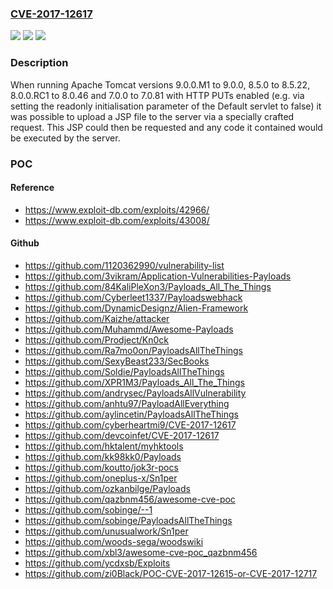### [CVE-2017-12617](https://cve.mitre.org/cgi-bin/cvename.cgi?name=CVE-2017-12617)
![](https://img.shields.io/static/v1?label=Product&message=Apache%20Tomcat&color=blue)
![](https://img.shields.io/static/v1?label=Version&message=n%2Fa&color=blue)
![](https://img.shields.io/static/v1?label=Vulnerability&message=Remote%20Code%20Execution&color=brighgreen)

### Description

When running Apache Tomcat versions 9.0.0.M1 to 9.0.0, 8.5.0 to 8.5.22, 8.0.0.RC1 to 8.0.46 and 7.0.0 to 7.0.81 with HTTP PUTs enabled (e.g. via setting the readonly initialisation parameter of the Default servlet to false) it was possible to upload a JSP file to the server via a specially crafted request. This JSP could then be requested and any code it contained would be executed by the server.

### POC

#### Reference
- https://www.exploit-db.com/exploits/42966/
- https://www.exploit-db.com/exploits/43008/

#### Github
- https://github.com/1120362990/vulnerability-list
- https://github.com/3vikram/Application-Vulnerabilities-Payloads
- https://github.com/84KaliPleXon3/Payloads_All_The_Things
- https://github.com/Cyberleet1337/Payloadswebhack
- https://github.com/DynamicDesignz/Alien-Framework
- https://github.com/Kaizhe/attacker
- https://github.com/Muhammd/Awesome-Payloads
- https://github.com/Prodject/Kn0ck
- https://github.com/Ra7mo0on/PayloadsAllTheThings
- https://github.com/SexyBeast233/SecBooks
- https://github.com/Soldie/PayloadsAllTheThings
- https://github.com/XPR1M3/Payloads_All_The_Things
- https://github.com/andrysec/PayloadsAllVulnerability
- https://github.com/anhtu97/PayloadAllEverything
- https://github.com/aylincetin/PayloadsAllTheThings
- https://github.com/cyberheartmi9/CVE-2017-12617
- https://github.com/devcoinfet/CVE-2017-12617
- https://github.com/hktalent/myhktools
- https://github.com/kk98kk0/Payloads
- https://github.com/koutto/jok3r-pocs
- https://github.com/oneplus-x/Sn1per
- https://github.com/ozkanbilge/Payloads
- https://github.com/qazbnm456/awesome-cve-poc
- https://github.com/sobinge/--1
- https://github.com/sobinge/PayloadsAllTheThings
- https://github.com/unusualwork/Sn1per
- https://github.com/woods-sega/woodswiki
- https://github.com/xbl3/awesome-cve-poc_qazbnm456
- https://github.com/ycdxsb/Exploits
- https://github.com/zi0Black/POC-CVE-2017-12615-or-CVE-2017-12717

